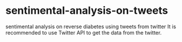 # sentimental-analysis-on-tweets
sentimental analysis on reverse diabetes using tweets from twitter
It is recommended to use Twitter API to get the data from the twitter.
